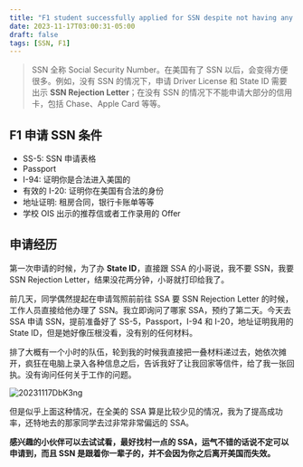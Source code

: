 ```yaml
---
title: "F1 student successfully applied for SSN despite not having any employment"
date: 2023-11-17T03:00:31-05:00
draft: false
tags: [SSN, F1]
---
```


> SSN 全称 Social Security Number。在美国有了 SSN 以后，会变得方便很多。例如，没有 SSN 的情况下，申请 Driver License 和 State ID 需要出示 **SSN Rejection Letter**；在没有 SSN 的情况下不能申请大部分的信用卡，包括 Chase、Apple Card 等等。

## F1 申请 SSN 条件
- SS-5: SSN 申请表格
- Passport
- I-94: 证明你是合法进入美国的
- 有效的 I-20: 证明你在美国有合法的身份
- 地址证明: 租房合同，银行卡账单等等
- 学校 OIS 出示的推荐信或者工作录用的 Offer

## 申请经历
第一次申请的时候，为了办 **State ID**，直接跟 SSA 的小哥说，我不要 SSN，我要 SSN Rejection Letter，结果没花两分钟，小哥就打印给我了。 

前几天，同学偶然提起在申请驾照前前往 SSA 要 SSN Rejection Letter 的时候，工作人员直接给他办理了 SSN。我立即询问了哪家 SSA，预约了第二天。今天去 SSA 申请 SSN，提前准备好了 SS-5，Passport，I-94 和 I-20，地址证明我用的 State ID，但是她好像压根没看，没有别的任何材料。

排了大概有一个小时的队伍，轮到我的时候我直接把一叠材料递过去，她依次摊开，疯狂在电脑上录入各种信息之后，告诉我好了让我回家等信件，给了我一张回执。没有询问任何关于工作的问题。

![20231117DbK3ng](https://r2.qwq.mx/blog/20231117DbK3ng.jpeg)

但是似乎上面这种情况，在全美的 SSA 算是比较少见的情况，我为了提高成功率，还特地去的那家同学去过非常非常偏远的 SSA。

**感兴趣的小伙伴可以去试试看，最好找村一点的 SSA，运气不错的话说不定可以申请到，而且 SSN 是跟着你一辈子的，并不会因为你之后离开美国而失效。**
